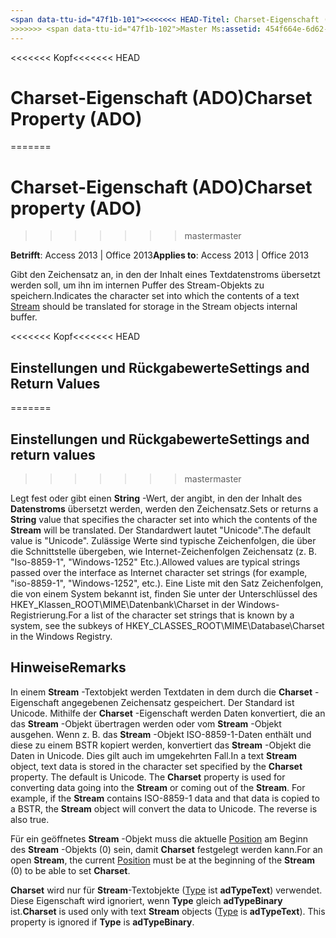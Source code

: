 ```yaml
---
<span data-ttu-id="47f1b-101"><<<<<<< HEAD-Titel: Charset-Eigenschaft (ADO) TOCTitle: Charset-Eigenschaft (ADO) === Titel: Charset-Eigenschaft (ADO) TOCTitle: Charset-Eigenschaft (ADO)</span><span class="sxs-lookup"><span data-stu-id="47f1b-101"><<<<<<< HEAD title: Charset Property (ADO) TOCTitle: Charset Property (ADO) ======= title: Charset property (ADO) TOCTitle: Charset property (ADO)</span></span>
>>>>>>> <span data-ttu-id="47f1b-102">Master Ms:assetid: 454f664e-6d62-eec9-487d-882c2f9503b0 Ms:mtpsurl: https://msdn.microsoft.com/library/JJ249213(v=office.15) Ms:contentKeyID: 48544551 ms.date: 09/18/2015 Mtps_version: Office. 15</span><span class="sxs-lookup"><span data-stu-id="47f1b-102">master ms:assetid: 454f664e-6d62-eec9-487d-882c2f9503b0 ms:mtpsurl: https://msdn.microsoft.com/library/JJ249213(v=office.15) ms:contentKeyID: 48544551 ms.date: 09/18/2015 mtps_version: v=office.15</span></span>
---
```


<span data-ttu-id="47f1b-103"><<<<<<< Kopf</span><span class="sxs-lookup"><span data-stu-id="47f1b-103"><<<<<<< HEAD</span></span>
# <a name="charset-property-ado"></a><span data-ttu-id="47f1b-104">Charset-Eigenschaft (ADO)</span><span class="sxs-lookup"><span data-stu-id="47f1b-104">Charset Property (ADO)</span></span>
=======
# <a name="charset-property-ado"></a><span data-ttu-id="47f1b-105">Charset-Eigenschaft (ADO)</span><span class="sxs-lookup"><span data-stu-id="47f1b-105">Charset property (ADO)</span></span>
>>>>>>> <span data-ttu-id="47f1b-106">master</span><span class="sxs-lookup"><span data-stu-id="47f1b-106">master</span></span>


<span data-ttu-id="47f1b-107">**Betrifft**: Access 2013 | Office 2013</span><span class="sxs-lookup"><span data-stu-id="47f1b-107">**Applies to**: Access 2013 | Office 2013</span></span>

<span data-ttu-id="47f1b-108">Gibt den Zeichensatz an, in den der Inhalt eines Textdatenstroms übersetzt werden soll, um ihn im internen Puffer des Stream-Objekts zu speichern.</span><span class="sxs-lookup"><span data-stu-id="47f1b-108">Indicates the character set into which the contents of a text [Stream](stream-object-ado.md) should be translated for storage in the Stream objects internal buffer.</span></span>

<span data-ttu-id="47f1b-109"><<<<<<< Kopf</span><span class="sxs-lookup"><span data-stu-id="47f1b-109"><<<<<<< HEAD</span></span>
## <a name="settings-and-return-values"></a><span data-ttu-id="47f1b-110">Einstellungen und Rückgabewerte</span><span class="sxs-lookup"><span data-stu-id="47f1b-110">Settings and Return Values</span></span>
=======
## <a name="settings-and-return-values"></a><span data-ttu-id="47f1b-111">Einstellungen und Rückgabewerte</span><span class="sxs-lookup"><span data-stu-id="47f1b-111">Settings and return values</span></span>
>>>>>>> <span data-ttu-id="47f1b-112">master</span><span class="sxs-lookup"><span data-stu-id="47f1b-112">master</span></span>

<span data-ttu-id="47f1b-113">Legt fest oder gibt einen **String** -Wert, der angibt, in den der Inhalt des **Datenstroms** übersetzt werden, werden den Zeichensatz.</span><span class="sxs-lookup"><span data-stu-id="47f1b-113">Sets or returns a **String** value that specifies the character set into which the contents of the **Stream** will be translated.</span></span> <span data-ttu-id="47f1b-114">Der Standardwert lautet "Unicode".</span><span class="sxs-lookup"><span data-stu-id="47f1b-114">The default value is "Unicode".</span></span> <span data-ttu-id="47f1b-115">Zulässige Werte sind typische Zeichenfolgen, die über die Schnittstelle übergeben, wie Internet-Zeichenfolgen Zeichensatz (z. B. "Iso-8859-1", "Windows-1252" Etc.).</span><span class="sxs-lookup"><span data-stu-id="47f1b-115">Allowed values are typical strings passed over the interface as Internet character set strings (for example, "iso-8859-1", "Windows-1252", etc.).</span></span> <span data-ttu-id="47f1b-116">Eine Liste mit den Satz Zeichenfolgen, die von einem System bekannt ist, finden Sie unter der Unterschlüssel des HKEY\_Klassen\_ROOT\\MIME\\Datenbank\\Charset in der Windows-Registrierung.</span><span class="sxs-lookup"><span data-stu-id="47f1b-116">For a list of the character set strings that is known by a system, see the subkeys of HKEY\_CLASSES\_ROOT\\MIME\\Database\\Charset in the Windows Registry.</span></span>

## <a name="remarks"></a><span data-ttu-id="47f1b-117">Hinweise</span><span class="sxs-lookup"><span data-stu-id="47f1b-117">Remarks</span></span>

<span data-ttu-id="47f1b-p102">In einem **Stream** -Textobjekt werden Textdaten in dem durch die **Charset** -Eigenschaft angegebenen Zeichensatz gespeichert. Der Standard ist Unicode. Mithilfe der **Charset** -Eigenschaft werden Daten konvertiert, die an das **Stream** -Objekt übertragen werden oder vom **Stream** -Objekt ausgehen. Wenn z. B. das **Stream** -Objekt ISO-8859-1-Daten enthält und diese zu einem BSTR kopiert werden, konvertiert das **Stream** -Objekt die Daten in Unicode. Dies gilt auch im umgekehrten Fall.</span><span class="sxs-lookup"><span data-stu-id="47f1b-p102">In a text **Stream** object, text data is stored in the character set specified by the **Charset** property. The default is Unicode. The **Charset** property is used for converting data going into the **Stream** or coming out of the **Stream**. For example, if the **Stream** contains ISO-8859-1 data and that data is copied to a BSTR, the **Stream** object will convert the data to Unicode. The reverse is also true.</span></span>

<span data-ttu-id="47f1b-123">Für ein geöffnetes **Stream** -Objekt muss die aktuelle [Position](position-property-ado.md) am Beginn des **Stream** -Objekts (0) sein, damit **Charset** festgelegt werden kann.</span><span class="sxs-lookup"><span data-stu-id="47f1b-123">For an open **Stream**, the current [Position](position-property-ado.md) must be at the beginning of the **Stream** (0) to be able to set **Charset**.</span></span>

<span data-ttu-id="47f1b-p103">**Charset** wird nur für **Stream**-Textobjekte ([Type](type-property-ado-stream.md) ist **adTypeText**) verwendet. Diese Eigenschaft wird ignoriert, wenn **Type** gleich **adTypeBinary** ist.</span><span class="sxs-lookup"><span data-stu-id="47f1b-p103">**Charset** is used only with text **Stream** objects ([Type](type-property-ado-stream.md) is **adTypeText**). This property is ignored if **Type** is **adTypeBinary**.</span></span>

